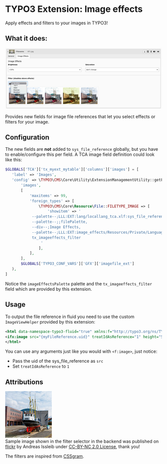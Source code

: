 # TYPO3 Extension: Image effects
 
Apply effects and filters to your images in TYPO3!

## What it does:

![Sample Image](docs/img/backend_screenshot.png)

Provides new fields for image file references that let you select effects or filters for your image.

## Configuration

The new fields are **not** added to `sys_file_reference` globally, but you have to enable/configure this per field.
A TCA image field definition could look like this:

````php
$GLOBALS['TCA']['tx_myext_mytable']['columns']['images'] = [
   'label' => 'Images',
   'config' => \TYPO3\CMS\Core\Utility\ExtensionManagementUtility::getFileFieldTCAConfig(
       'images',
       [
           'maxitems' => 99,
           'foreign_types' => [
               \TYPO3\CMS\Core\Resource\File::FILETYPE_IMAGE => [
                   'showitem' => '
            --palette--;LLL:EXT:lang/locallang_tca.xlf:sys_file_reference.imageoverlayPalette;imageoverlayPalette,
            --palette--;;filePalette,
            --div--;Image Effects,
            --palette--;LLL:EXT:image_effects/Resources/Private/Language/locallang_db.xlf:sys_file_reference.imageEffectsPalette;imageEffectsPalette,
            tx_imageeffects_filter
                '
               ],
           ],
       ],
       $GLOBALS['TYPO3_CONF_VARS']['GFX']['imagefile_ext']
   ),
]
````

Notice the `imageEffectsPalette` palette and the `tx_imageeffects_filter` field which are provided by this extension.

## Usage

To output the file reference in fluid you need to use the custom `ImageViewHelper` provided by this extension:

````xml
<html data-namespace-typo3-fluid="true" xmlns:f="http://typo3.org/ns/TYPO3/Fluid/ViewHelpers" xmlns:ifx="http://typo3.org/ns/Smichaelsen/ImageEffects/ViewHelpers">
<ifx:image src="{myFileReference.uid}" treatIdAsReference="1" height="540" />
</html>
````

You can use any arguments just like you would with `<f:image>`, just notice:

* Pass the uid of the sys_file_reference as `src`
* Set `treatIdAsReference` to `1`

## Attributions

![Sample Image](Resources/Public/Images/sample_nofilter.jpg)<br>
Sample image shown in the filter selector in the backend was published on [flickr](https://www.flickr.com/photos/a-issleib/9348841209/) by Andreas Issleib under
[CC-BY-NC 2.0 License](https://creativecommons.org/licenses/by-nc/2.0/), thank you!

The filters are inspired from [CSSgram](https://una.im/CSSgram/).
